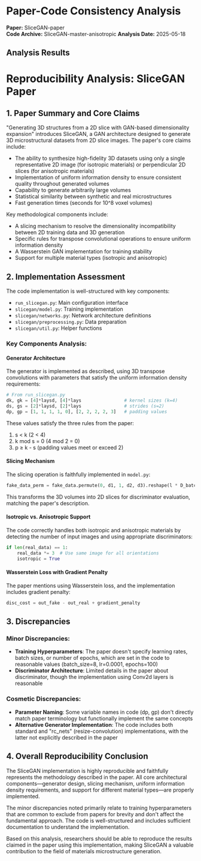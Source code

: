 # Paper-Code Consistency Analysis

**Paper:** SliceGAN-paper  
**Code Archive:** SliceGAN-master-anisotropic
**Analysis Date:** 2025-05-18

## Analysis Results

# Reproducibility Analysis: SliceGAN Paper

## 1. Paper Summary and Core Claims

"Generating 3D structures from a 2D slice with GAN-based dimensionality expansion" introduces SliceGAN, a GAN architecture designed to generate 3D microstructural datasets from 2D slice images. The paper's core claims include:

- The ability to synthesize high-fidelity 3D datasets using only a single representative 2D image (for isotropic materials) or perpendicular 2D slices (for anisotropic materials)
- Implementation of uniform information density to ensure consistent quality throughout generated volumes
- Capability to generate arbitrarily large volumes
- Statistical similarity between synthetic and real microstructures
- Fast generation times (seconds for 10^8 voxel volumes)

Key methodological components include:
- A slicing mechanism to resolve the dimensionality incompatibility between 2D training data and 3D generation
- Specific rules for transpose convolutional operations to ensure uniform information density
- A Wasserstein GAN implementation for training stability
- Support for multiple material types (isotropic and anisotropic)

## 2. Implementation Assessment

The code implementation is well-structured with key components:
- `run_slicegan.py`: Main configuration interface
- `slicegan/model.py`: Training implementation
- `slicegan/networks.py`: Network architecture definitions
- `slicegan/preprocessing.py`: Data preparation
- `slicegan/util.py`: Helper functions

### Key Components Analysis:

#### Generator Architecture
The generator is implemented as described, using 3D transpose convolutions with parameters that satisfy the uniform information density requirements:
```python
# From run_slicegan.py
dk, gk = [4]*laysd, [4]*lays                # kernel sizes (k=4)
ds, gs = [2]*laysd, [2]*lays                # strides (s=2)
dp, gp = [1, 1, 1, 1, 0], [2, 2, 2, 2, 3]   # padding values
```

These values satisfy the three rules from the paper:
1. s < k (2 < 4)
2. k mod s = 0 (4 mod 2 = 0)
3. p ≥ k - s (padding values meet or exceed 2)

#### Slicing Mechanism
The slicing operation is faithfully implemented in `model.py`:
```python
fake_data_perm = fake_data.permute(0, d1, 1, d2, d3).reshape(l * D_batch_size, nc, l, l)
```
This transforms the 3D volumes into 2D slices for discriminator evaluation, matching the paper's description.

#### Isotropic vs. Anisotropic Support
The code correctly handles both isotropic and anisotropic materials by detecting the number of input images and using appropriate discriminators:
```python
if len(real_data) == 1:
    real_data *= 3  # Use same image for all orientations
    isotropic = True
```

#### Wasserstein Loss with Gradient Penalty
The paper mentions using Wasserstein loss, and the implementation includes gradient penalty:
```python
disc_cost = out_fake - out_real + gradient_penalty
```

## 3. Discrepancies

### Minor Discrepancies:
- **Training Hyperparameters**: The paper doesn't specify learning rates, batch sizes, or number of epochs, which are set in the code to reasonable values (batch_size=8, lr=0.0001, epochs=100)
- **Discriminator Architecture**: Limited details in the paper about discriminator, though the implementation using Conv2d layers is reasonable

### Cosmetic Discrepancies:
- **Parameter Naming**: Some variable names in code (dp, gp) don't directly match paper terminology but functionally implement the same concepts
- **Alternative Generator Implementation**: The code includes both standard and "rc_nets" (resize-convolution) implementations, with the latter not explicitly described in the paper

## 4. Overall Reproducibility Conclusion

The SliceGAN implementation is highly reproducible and faithfully represents the methodology described in the paper. All core architectural components—generator design, slicing mechanism, uniform information density requirements, and support for different material types—are properly implemented.

The minor discrepancies noted primarily relate to training hyperparameters that are common to exclude from papers for brevity and don't affect the fundamental approach. The code is well-structured and includes sufficient documentation to understand the implementation.

Based on this analysis, researchers should be able to reproduce the results claimed in the paper using this implementation, making SliceGAN a valuable contribution to the field of materials microstructure generation.